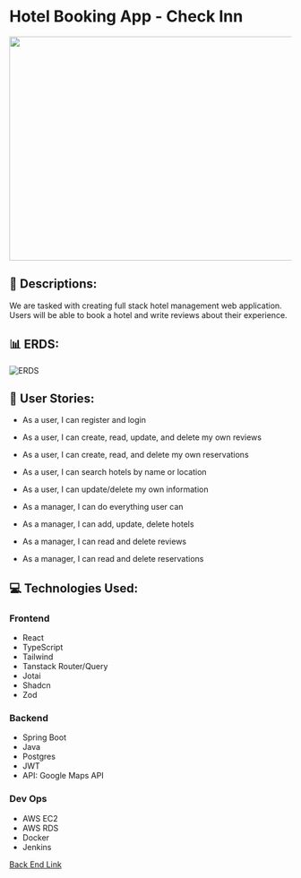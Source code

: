 # Hotel Booking App - Check Inn

<div id="header" align="center">

  <img src="https://images.unsplash.com/photo-1520250497591-112f2f40a3f4?q=80&w=2670&auto=format&fit=crop&ixlib=rb-4.0.3&ixid=M3wxMjA3fDB8MHxwaG90by1wYWdlfHx8fGVufDB8fHx8fA%3D%3D" width="800" height="400">

</div>

## :pencil: Descriptions:

We are tasked with creating full stack hotel management web application. Users will be able to book a hotel and write reviews about their experience.


## :bar_chart: ERDS:

![ERDS](https://i.imgur.com/SSOzsCP.png)

## :two_men_holding_hands: User Stories:

- As a user, I can register and login
- As a user, I can create, read, update, and delete my own reviews
- As a user, I can create, read, and delete my own reservations
- As a user, I can search hotels by name or location
- As a user, I can update/delete my own information

- As a manager, I can do everything user can
- As a manager, I can add, update, delete hotels
- As a manager, I can read and delete reviews
- As a manager, I can read and delete reservations

## :computer: Technologies Used:

### Frontend
- React
- TypeScript
- Tailwind
- Tanstack Router/Query
- Jotai
- Shadcn
- Zod

### Backend
- Spring Boot
- Java
- Postgres
- JWT
- API: Google Maps API

### Dev Ops
- AWS EC2
- AWS RDS
- Docker
- Jenkins

[Back End Link](https://github.com/Training-241209/hotel-booking-back-end)

